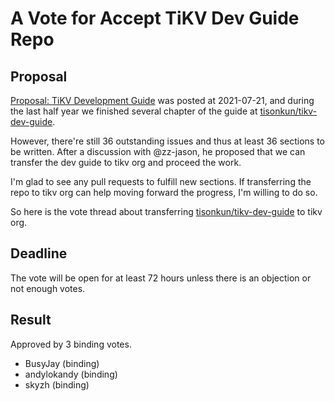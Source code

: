 # A Vote for Accept TiKV Dev Guide Repo

## Proposal

[Proposal: TiKV Development Guide](https://internals.tidb.io/t/topic/277) was posted at 2021-07-21, and during the last half year we finished several chapter of the guide at [tisonkun/tikv-dev-guide](https://github.com/tisonkun/tikv-dev-guide).

However, there're still 36 outstanding issues and thus at least 36 sections to be written. After a discussion with @zz-jason, he proposed that we can transfer the dev guide to tikv org and proceed the work.

I'm glad to see any pull requests to fulfill new sections. If transferring the repo to tikv org can help moving forward the progress, I'm willing to do so.

So here is the vote thread about transferring [tisonkun/tikv-dev-guide](https://github.com/tisonkun/tikv-dev-guide) to tikv org.

## Deadline

The vote will be open for at least 72 hours unless there is an objection or not enough votes.

## Result

Approved by 3 binding votes.

* BusyJay (binding)
* andylokandy (binding)
* skyzh (binding)
